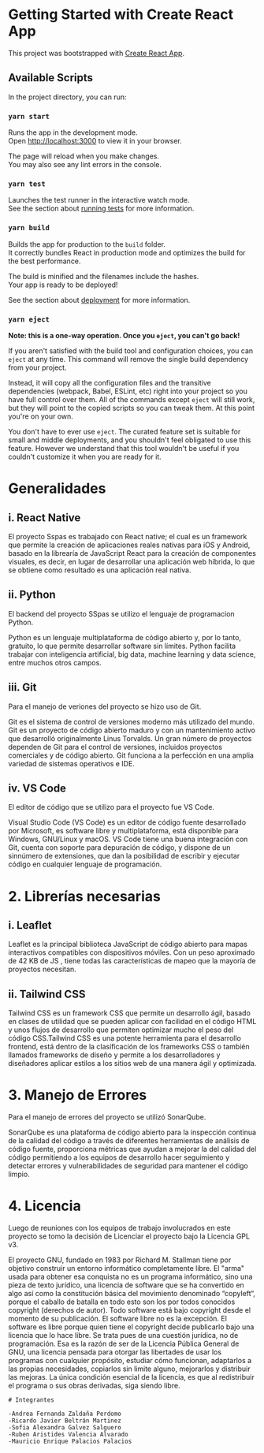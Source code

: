 # Getting Started with Create React App

This project was bootstrapped with [Create React App](https://github.com/facebook/create-react-app).

## Available Scripts

In the project directory, you can run:

### `yarn start`

Runs the app in the development mode.\
Open [http://localhost:3000](http://localhost:3000) to view it in your browser.

The page will reload when you make changes.\
You may also see any lint errors in the console.

### `yarn test`

Launches the test runner in the interactive watch mode.\
See the section about [running tests](https://facebook.github.io/create-react-app/docs/running-tests) for more information.

### `yarn build`

Builds the app for production to the `build` folder.\
It correctly bundles React in production mode and optimizes the build for the best performance.

The build is minified and the filenames include the hashes.\
Your app is ready to be deployed!

See the section about [deployment](https://facebook.github.io/create-react-app/docs/deployment) for more information.

### `yarn eject`

**Note: this is a one-way operation. Once you `eject`, you can't go back!**

If you aren't satisfied with the build tool and configuration choices, you can `eject` at any time. This command will remove the single build dependency from your project.

Instead, it will copy all the configuration files and the transitive dependencies (webpack, Babel, ESLint, etc) right into your project so you have full control over them. All of the commands except `eject` will still work, but they will point to the copied scripts so you can tweak them. At this point you're on your own.

You don't have to ever use `eject`. The curated feature set is suitable for small and middle deployments, and you shouldn't feel obligated to use this feature. However we understand that this tool wouldn't be useful if you couldn't customize it when you are ready for it.

# Generalidades


## i. React Native
<p align="center">

El proyecto Sspas es trabajado con React native; el cual es un framework que permite la creación de aplicaciones reales nativas para iOS y Android, basado en la librearía de JavaScript React para la creación de componentes visuales, es decir, en lugar de desarrollar una aplicación web híbrida, lo que se obtiene como resultado es una aplicación real nativa.

  
  ## ii. Python
<p align="center">

El backend del proyecto SSpas se utilizo el lenguaje de programacion Python.

Python es un lenguaje multiplataforma de código abierto y, por lo tanto, gratuito, lo que permite desarrollar software sin límites. Python facilita trabajar con inteligencia artificial, big data, machine learning y data science, entre muchos otros campos. 
  
  
  ## iii. Git
<p align="center">

Para el manejo de veriones del proyecto se hizo uso de Git.

Git es el sistema de control de versiones moderno más utilizado del mundo. Git es un proyecto de código abierto maduro y con un mantenimiento activo que desarrolló originalmente Linus Torvalds. Un gran número de proyectos dependen de Git para el control de versiones, incluidos proyectos comerciales y de código abierto. Git funciona a la perfección en una amplia variedad de sistemas operativos e IDE.
  
  
  ## iv. VS Code
<p align="center">

El editor de código que se utilizo para el proyecto fue VS Code.

Visual Studio Code (VS Code) es un editor de código fuente desarrollado por Microsoft, es software libre y multiplataforma, está disponible para Windows, GNU/Linux y macOS. VS Code tiene una buena integración con Git, cuenta con soporte para depuración de código, y dispone de un sinnúmero de extensiones, que dan la posibilidad de escribir y ejecutar código en cualquier lenguaje de programación.
  
  
  
# 2. Librerías necesarias
## i. Leaflet
<p align="center">

Leaflet es la principal biblioteca JavaScript de código abierto para mapas interactivos compatibles con dispositivos móviles. Con un peso aproximado de 42 KB de JS , tiene todas las características de mapeo que la mayoría de proyectos necesitan.
  
  
  ## ii. Tailwind CSS
<p align="center">

Tailwind CSS es un framework CSS que permite un desarrollo ágil, basado en clases de utilidad que se pueden aplicar con facilidad en el código HTML y unos flujos de desarrollo que permiten optimizar mucho el peso del código CSS.Tailwind CSS es una potente herramienta para el desarrollo frontend, está dentro de la clasificación de los frameworks CSS o también llamados frameworks de diseño y permite a los desarrolladores y diseñadores aplicar estilos a los sitios web de una manera ágil y optimizada.
  
  
  # 3. Manejo de Errores
<p align="center">

Para el manejo de errores del proyecto se utilizó SonarQube.

SonarQube es una plataforma de código abierto para la inspección continua de la calidad del código a través de diferentes herramientas de análisis  de código fuente, proporciona métricas que ayudan a mejorar la del calidad del código permitiendo a los equipos de desarrollo hacer seguimiento y detectar errores y vulnerabilidades de seguridad para mantener el código limpio.
  
  
  # 4. Licencia
<p align="center">

Luego de reuniones con los equipos de trabajo involucrados en este proyecto se tomo la decisión de Licenciar el proyecto bajo la Licencia GPL v3.

El proyecto GNU, fundado en 1983 por Richard M. Stallman tiene por objetivo construir un entorno informático completamente libre. El "arma" usada para obtener esa conquista no es un programa informático, sino una pieza de texto jurídico, una licencia de software que se ha convertido en algo así como la constitución básica del movimiento denominado “copyleft“, porque el caballo de batalla en todo esto son los por todos conocidos copyright (derechos de autor). Todo software está bajo copyright desde el momento de su publicación. El software libre no es la excepción. El software es libre porque quien tiene el copyright decide publicarlo bajo una licencia que lo hace libre. Se trata pues de una cuestión jurídica, no de programación. Esa es la razón de ser de la Licencia Pública General de GNU, una licencia pensada para otorgar las libertades de usar los programas con cualquier propósito, estudiar cómo funcionan, adaptarlos a las propias necesidades, copiarlos sin limite alguno, mejorarlos y distribuir las mejoras. La única condición esencial de la licencia, es que al redistribuir el programa o sus obras derivadas, siga siendo libre. 

  
    # Integrantes
<p align="center">
  
    -Andrea Fernanda Zaldaña Perdomo
    -Ricardo Javier Beltrán Martinez
    -Sofia Alexandra Galvez Salguero
    -Ruben Aristides Valencia Alvarado
    -Mauricio Enrique Palacios Palacios
